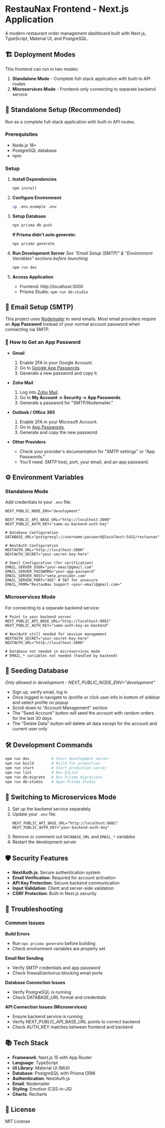 # RestauNax Frontend - Next.js Application

A modern restaurant order management dashboard built with Next.js, TypeScript, Material UI, and PostgreSQL.

## 🏗️ Deployment Modes

This frontend can run in two modes:

1. **Standalone Mode** - Complete full-stack application with built-in API routes
2. **Microservices Mode** - Frontend-only connecting to separate backend service

## 🚀 Standalone Setup (Recommended)

Run as a complete full-stack application with built-in API routes.

### Prerequisites
- Node.js 18+ 
- PostgreSQL database
- npm

### Setup

1. **Install Dependencies**
   ```bash
   npm install
   ```

2. **Configure Environment**
   ```bash
   cp .env.example .env
   ```

3. **Setup Database**
   ```bash
   npx prisma db push
   ```
   **If Prisma didn't auto generate:**
   ```bash
   npx prisma generate
   ```

4. **Run Development Server** 
   *See "Email Setup (SMTP)" & "Environment Variables" sections before launching*
   ```bash
   npm run dev
   ```

5. **Access Application**
   - Frontend: http://localhost:3000
   - Prisma Studio: `npm run db:studio`

## 📧 Email Setup (SMTP)

This project uses [Nodemailer](https://nodemailer.com/) to send emails. Most email providers require an **App Password** instead of your normal account password when connecting via SMTP.

### 🔑 How to Get an App Password
- **Gmail**  
  1. Enable 2FA in your Google Account.  
  2. Go to [Google App Passwords](https://myaccount.google.com/apppasswords).  
  3. Generate a new password and copy it.  

- **Zoho Mail**  
  1. Log into [Zoho Mail](https://mail.zoho.com).  
  2. Go to **My Account → Security → App Passwords**.  
  3. Generate a password for "SMTP/Nodemailer."  

- **Outlook / Office 365**  
  1. Enable 2FA in your Microsoft Account.  
  2. Go to [App Passwords](https://account.live.com/proofs/AppPassword).  
  3. Generate and copy the new password.  

- **Other Providers**  
  - Check your provider's documentation for "SMTP settings" or "App Passwords."  
  - You'll need: SMTP host, port, your email, and an app password.

## ⚙️ Environment Variables

### Standalone Mode
Add credentials to your `.env` file:

```env
NEXT_PUBLIC_NODE_ENV="development"

NEXT_PUBLIC_API_BASE_URL="http://localhost:3000"
NEXT_PUBLIC_AUTH_KEY="same-as-backend-auth-key"

# Database Configuration
DATABASE_URL="postgresql://username:password@localhost:5432/restaunax"

# NextAuth Configuration
NEXTAUTH_URL="http://localhost:3000"
NEXTAUTH_SECRET="your-secret-key-here"

# Email Configuration (for verification)
EMAIL_SERVER_USER="your-email@gmail.com"
EMAIL_SERVER_PASSWORD="your-app-password"
EMAIL_SERVER_HOST="smtp.provider.com"
EMAIL_SERVER_PORT="465" # 587 for unsecure
EMAIL_FROM="RestauNax Support <your-email@gmail.com>"
```

### Microservices Mode
For connecting to a separate backend service:

```env
# Point to your backend server
NEXT_PUBLIC_API_BASE_URL="http://localhost:8081"
NEXT_PUBLIC_AUTH_KEY="same-auth-key-as-backend"

# NextAuth still needed for session management
NEXTAUTH_SECRET="your-secret-key-here"
NEXTAUTH_URL="http://localhost:3000"

# Database not needed in microservices mode
# EMAIL_* variables not needed (handled by backend)
```

## 🌱 Seeding Database
*Only allowed in development - NEXT_PUBLIC_NODE_ENV="development"*

- Sign up, verify email, log in
- Once logged in navigate to /profile or click user info in bottom of sidebar and select profile on popup
- Scroll down to "Account Management" section
- The "Seed Account" button will seed the account with random orders for the last 30 days
- The "Delete Data" button will delete all data except for the account and current user only

## 🛠️ Development Commands

```bash
npm run dev          # Start development server
npm run build        # Build for production
npm run start        # Start production server
npm run lint         # Run ESLint
npm run db:migrate   # Run Prisma migrations
npm run db:studio    # Open Prisma Studio
```

## 🔄 Switching to Microservices Mode

1. Set up the backend service separately
2. Update your `.env` file:
   ```env
   NEXT_PUBLIC_API_BASE_URL="http://localhost:8081"
   NEXT_PUBLIC_AUTH_KEY="your-backend-auth-key"
   ```
3. Remove or comment out `DATABASE_URL` and `EMAIL_*` variables
4. Restart the development server

## 🛡️ Security Features

- **NextAuth.js**: Secure authentication system
- **Email Verification**: Required for account activation
- **API Key Protection**: Secure backend communication
- **Input Validation**: Client and server-side validation
- **CSRF Protection**: Built-in Next.js security

## 🔧 Troubleshooting

### Common Issues

**Build Errors**
- Run `npx prisma generate` before building
- Check environment variables are properly set

**Email Not Sending**
- Verify SMTP credentials and app password
- Check firewall/antivirus blocking email ports

**Database Connection Issues**
- Verify PostgreSQL is running
- Check DATABASE_URL format and credentials

**API Connection Issues (Microservices)**
- Ensure backend service is running
- Verify NEXT_PUBLIC_API_BASE_URL points to correct backend
- Check AUTH_KEY matches between frontend and backend

## 📚 Tech Stack

- **Framework**: Next.js 15 with App Router
- **Language**: TypeScript
- **UI Library**: Material UI (MUI)
- **Database**: PostgreSQL with Prisma ORM
- **Authentication**: NextAuth.js
- **Email**: Nodemailer
- **Styling**: Emotion (CSS-in-JS)
- **Charts**: Recharts

## 📄 License

MIT License
